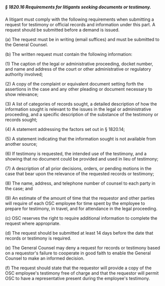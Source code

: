 ##### § 1820.16 Requirements for litigants seeking documents or testimony. #####

A litigant must comply with the following requirements when submitting a request for testimony or official records and information under this part. A request should be submitted before a demand is issued.

(a) The request must be in writing (email suffices) and must be submitted to the General Counsel.

(b) The written request must contain the following information:

(1) The caption of the legal or administrative proceeding, docket number, and name and address of the court or other administrative or regulatory authority involved;

(2) A copy of the complaint or equivalent document setting forth the assertions in the case and any other pleading or document necessary to show relevance;

(3) A list of categories of records sought, a detailed description of how the information sought is relevant to the issues in the legal or administrative proceeding, and a specific description of the substance of the testimony or records sought;

(4) A statement addressing the factors set out in § 1820.14;

(5) A statement indicating that the information sought is not available from another source;

(6) If testimony is requested, the intended use of the testimony, and a showing that no document could be provided and used in lieu of testimony;

(7) A description of all prior decisions, orders, or pending motions in the case that bear upon the relevance of the requested records or testimony;

(8) The name, address, and telephone number of counsel to each party in the case; and

(9) An estimate of the amount of time that the requestor and other parties will require of each OSC employee for time spent by the employee to prepare for testimony, in travel, and for attendance in the legal proceeding.

(c) OSC reserves the right to require additional information to complete the request where appropriate.

(d) The request should be submitted at least 14 days before the date that records or testimony is required.

(e) The General Counsel may deny a request for records or testimony based on a requestor's failure to cooperate in good faith to enable the General Counsel to make an informed decision.

(f) The request should state that the requestor will provide a copy of the OSC employee's testimony free of charge and that the requestor will permit OSC to have a representative present during the employee's testimony.